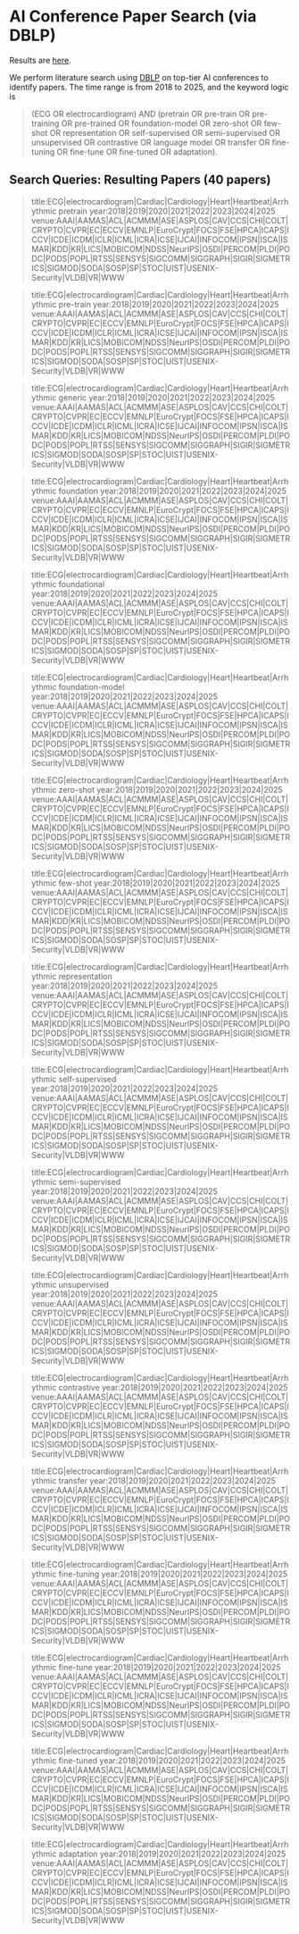 # AI Conference Paper Search (via DBLP)

Results are [here](https://docs.google.com/spreadsheets/d/1_cwUCbL9UknxHUAiEPBjKwmO67fn-npw5-HliVZckVI/edit?gid=610373796#gid=610373796).

We perform literature search using [DBLP](https://dblp.org/) on top-tier AI conferences to identify papers.
The time range is from 2018 to 2025, and the keyword logic is 
>(ECG OR electrocardiogram) AND (pretrain OR pre-train OR pre-training OR pre-trained OR foundation-model OR zero-shot OR few-shot OR representation OR self-supervised OR semi-supervised OR unsupervised OR contrastive OR language model OR transfer OR fine-tuning OR fine-tune OR fine-tuned OR adaptation).

## Search Queries: Resulting Papers (40 papers)

>title:ECG|electrocardiogram|Cardiac|Cardiology|Heart|Heartbeat|Arrhythmic pretrain year:2018|2019|2020|2021|2022|2023|2024|2025 venue:AAAI|AAMAS|ACL|ACMMM|ASE|ASPLOS|CAV|CCS|CHI|COLT|CRYPTO|CVPR|EC|ECCV|EMNLP|EuroCrypt|FOCS|FSE|HPCA|ICAPS|ICCV|ICDE|ICDM|ICLR|ICML|ICRA|ICSE|IJCAI|INFOCOM|IPSN|ISCA|ISMAR|KDD|KR|LICS|MOBICOM|NDSS|NeurIPS|OSDI|PERCOM|PLDI|PODC|PODS|POPL|RTSS|SENSYS|SIGCOMM|SIGGRAPH|SIGIR|SIGMETRICS|SIGMOD|SODA|SOSP|SP|STOC|UIST|USENIX-Security|VLDB|VR|WWW

>title:ECG|electrocardiogram|Cardiac|Cardiology|Heart|Heartbeat|Arrhythmic pre-train year:2018|2019|2020|2021|2022|2023|2024|2025 venue:AAAI|AAMAS|ACL|ACMMM|ASE|ASPLOS|CAV|CCS|CHI|COLT|CRYPTO|CVPR|EC|ECCV|EMNLP|EuroCrypt|FOCS|FSE|HPCA|ICAPS|ICCV|ICDE|ICDM|ICLR|ICML|ICRA|ICSE|IJCAI|INFOCOM|IPSN|ISCA|ISMAR|KDD|KR|LICS|MOBICOM|NDSS|NeurIPS|OSDI|PERCOM|PLDI|PODC|PODS|POPL|RTSS|SENSYS|SIGCOMM|SIGGRAPH|SIGIR|SIGMETRICS|SIGMOD|SODA|SOSP|SP|STOC|UIST|USENIX-Security|VLDB|VR|WWW

>title:ECG|electrocardiogram|Cardiac|Cardiology|Heart|Heartbeat|Arrhythmic generic year:2018|2019|2020|2021|2022|2023|2024|2025 venue:AAAI|AAMAS|ACL|ACMMM|ASE|ASPLOS|CAV|CCS|CHI|COLT|CRYPTO|CVPR|EC|ECCV|EMNLP|EuroCrypt|FOCS|FSE|HPCA|ICAPS|ICCV|ICDE|ICDM|ICLR|ICML|ICRA|ICSE|IJCAI|INFOCOM|IPSN|ISCA|ISMAR|KDD|KR|LICS|MOBICOM|NDSS|NeurIPS|OSDI|PERCOM|PLDI|PODC|PODS|POPL|RTSS|SENSYS|SIGCOMM|SIGGRAPH|SIGIR|SIGMETRICS|SIGMOD|SODA|SOSP|SP|STOC|UIST|USENIX-Security|VLDB|VR|WWW

>title:ECG|electrocardiogram|Cardiac|Cardiology|Heart|Heartbeat|Arrhythmic foundation year:2018|2019|2020|2021|2022|2023|2024|2025 venue:AAAI|AAMAS|ACL|ACMMM|ASE|ASPLOS|CAV|CCS|CHI|COLT|CRYPTO|CVPR|EC|ECCV|EMNLP|EuroCrypt|FOCS|FSE|HPCA|ICAPS|ICCV|ICDE|ICDM|ICLR|ICML|ICRA|ICSE|IJCAI|INFOCOM|IPSN|ISCA|ISMAR|KDD|KR|LICS|MOBICOM|NDSS|NeurIPS|OSDI|PERCOM|PLDI|PODC|PODS|POPL|RTSS|SENSYS|SIGCOMM|SIGGRAPH|SIGIR|SIGMETRICS|SIGMOD|SODA|SOSP|SP|STOC|UIST|USENIX-Security|VLDB|VR|WWW

>title:ECG|electrocardiogram|Cardiac|Cardiology|Heart|Heartbeat|Arrhythmic foundational year:2018|2019|2020|2021|2022|2023|2024|2025 venue:AAAI|AAMAS|ACL|ACMMM|ASE|ASPLOS|CAV|CCS|CHI|COLT|CRYPTO|CVPR|EC|ECCV|EMNLP|EuroCrypt|FOCS|FSE|HPCA|ICAPS|ICCV|ICDE|ICDM|ICLR|ICML|ICRA|ICSE|IJCAI|INFOCOM|IPSN|ISCA|ISMAR|KDD|KR|LICS|MOBICOM|NDSS|NeurIPS|OSDI|PERCOM|PLDI|PODC|PODS|POPL|RTSS|SENSYS|SIGCOMM|SIGGRAPH|SIGIR|SIGMETRICS|SIGMOD|SODA|SOSP|SP|STOC|UIST|USENIX-Security|VLDB|VR|WWW

>title:ECG|electrocardiogram|Cardiac|Cardiology|Heart|Heartbeat|Arrhythmic foundation-model year:2018|2019|2020|2021|2022|2023|2024|2025 venue:AAAI|AAMAS|ACL|ACMMM|ASE|ASPLOS|CAV|CCS|CHI|COLT|CRYPTO|CVPR|EC|ECCV|EMNLP|EuroCrypt|FOCS|FSE|HPCA|ICAPS|ICCV|ICDE|ICDM|ICLR|ICML|ICRA|ICSE|IJCAI|INFOCOM|IPSN|ISCA|ISMAR|KDD|KR|LICS|MOBICOM|NDSS|NeurIPS|OSDI|PERCOM|PLDI|PODC|PODS|POPL|RTSS|SENSYS|SIGCOMM|SIGGRAPH|SIGIR|SIGMETRICS|SIGMOD|SODA|SOSP|SP|STOC|UIST|USENIX-Security|VLDB|VR|WWW

>title:ECG|electrocardiogram|Cardiac|Cardiology|Heart|Heartbeat|Arrhythmic zero-shot year:2018|2019|2020|2021|2022|2023|2024|2025 venue:AAAI|AAMAS|ACL|ACMMM|ASE|ASPLOS|CAV|CCS|CHI|COLT|CRYPTO|CVPR|EC|ECCV|EMNLP|EuroCrypt|FOCS|FSE|HPCA|ICAPS|ICCV|ICDE|ICDM|ICLR|ICML|ICRA|ICSE|IJCAI|INFOCOM|IPSN|ISCA|ISMAR|KDD|KR|LICS|MOBICOM|NDSS|NeurIPS|OSDI|PERCOM|PLDI|PODC|PODS|POPL|RTSS|SENSYS|SIGCOMM|SIGGRAPH|SIGIR|SIGMETRICS|SIGMOD|SODA|SOSP|SP|STOC|UIST|USENIX-Security|VLDB|VR|WWW

>title:ECG|electrocardiogram|Cardiac|Cardiology|Heart|Heartbeat|Arrhythmic few-shot year:2018|2019|2020|2021|2022|2023|2024|2025 venue:AAAI|AAMAS|ACL|ACMMM|ASE|ASPLOS|CAV|CCS|CHI|COLT|CRYPTO|CVPR|EC|ECCV|EMNLP|EuroCrypt|FOCS|FSE|HPCA|ICAPS|ICCV|ICDE|ICDM|ICLR|ICML|ICRA|ICSE|IJCAI|INFOCOM|IPSN|ISCA|ISMAR|KDD|KR|LICS|MOBICOM|NDSS|NeurIPS|OSDI|PERCOM|PLDI|PODC|PODS|POPL|RTSS|SENSYS|SIGCOMM|SIGGRAPH|SIGIR|SIGMETRICS|SIGMOD|SODA|SOSP|SP|STOC|UIST|USENIX-Security|VLDB|VR|WWW

>title:ECG|electrocardiogram|Cardiac|Cardiology|Heart|Heartbeat|Arrhythmic representation year:2018|2019|2020|2021|2022|2023|2024|2025 venue:AAAI|AAMAS|ACL|ACMMM|ASE|ASPLOS|CAV|CCS|CHI|COLT|CRYPTO|CVPR|EC|ECCV|EMNLP|EuroCrypt|FOCS|FSE|HPCA|ICAPS|ICCV|ICDE|ICDM|ICLR|ICML|ICRA|ICSE|IJCAI|INFOCOM|IPSN|ISCA|ISMAR|KDD|KR|LICS|MOBICOM|NDSS|NeurIPS|OSDI|PERCOM|PLDI|PODC|PODS|POPL|RTSS|SENSYS|SIGCOMM|SIGGRAPH|SIGIR|SIGMETRICS|SIGMOD|SODA|SOSP|SP|STOC|UIST|USENIX-Security|VLDB|VR|WWW

>title:ECG|electrocardiogram|Cardiac|Cardiology|Heart|Heartbeat|Arrhythmic self-supervised year:2018|2019|2020|2021|2022|2023|2024|2025 venue:AAAI|AAMAS|ACL|ACMMM|ASE|ASPLOS|CAV|CCS|CHI|COLT|CRYPTO|CVPR|EC|ECCV|EMNLP|EuroCrypt|FOCS|FSE|HPCA|ICAPS|ICCV|ICDE|ICDM|ICLR|ICML|ICRA|ICSE|IJCAI|INFOCOM|IPSN|ISCA|ISMAR|KDD|KR|LICS|MOBICOM|NDSS|NeurIPS|OSDI|PERCOM|PLDI|PODC|PODS|POPL|RTSS|SENSYS|SIGCOMM|SIGGRAPH|SIGIR|SIGMETRICS|SIGMOD|SODA|SOSP|SP|STOC|UIST|USENIX-Security|VLDB|VR|WWW

>title:ECG|electrocardiogram|Cardiac|Cardiology|Heart|Heartbeat|Arrhythmic semi-supervised year:2018|2019|2020|2021|2022|2023|2024|2025 venue:AAAI|AAMAS|ACL|ACMMM|ASE|ASPLOS|CAV|CCS|CHI|COLT|CRYPTO|CVPR|EC|ECCV|EMNLP|EuroCrypt|FOCS|FSE|HPCA|ICAPS|ICCV|ICDE|ICDM|ICLR|ICML|ICRA|ICSE|IJCAI|INFOCOM|IPSN|ISCA|ISMAR|KDD|KR|LICS|MOBICOM|NDSS|NeurIPS|OSDI|PERCOM|PLDI|PODC|PODS|POPL|RTSS|SENSYS|SIGCOMM|SIGGRAPH|SIGIR|SIGMETRICS|SIGMOD|SODA|SOSP|SP|STOC|UIST|USENIX-Security|VLDB|VR|WWW

>title:ECG|electrocardiogram|Cardiac|Cardiology|Heart|Heartbeat|Arrhythmic unsupervised year:2018|2019|2020|2021|2022|2023|2024|2025 venue:AAAI|AAMAS|ACL|ACMMM|ASE|ASPLOS|CAV|CCS|CHI|COLT|CRYPTO|CVPR|EC|ECCV|EMNLP|EuroCrypt|FOCS|FSE|HPCA|ICAPS|ICCV|ICDE|ICDM|ICLR|ICML|ICRA|ICSE|IJCAI|INFOCOM|IPSN|ISCA|ISMAR|KDD|KR|LICS|MOBICOM|NDSS|NeurIPS|OSDI|PERCOM|PLDI|PODC|PODS|POPL|RTSS|SENSYS|SIGCOMM|SIGGRAPH|SIGIR|SIGMETRICS|SIGMOD|SODA|SOSP|SP|STOC|UIST|USENIX-Security|VLDB|VR|WWW

>title:ECG|electrocardiogram|Cardiac|Cardiology|Heart|Heartbeat|Arrhythmic contrastive year:2018|2019|2020|2021|2022|2023|2024|2025 venue:AAAI|AAMAS|ACL|ACMMM|ASE|ASPLOS|CAV|CCS|CHI|COLT|CRYPTO|CVPR|EC|ECCV|EMNLP|EuroCrypt|FOCS|FSE|HPCA|ICAPS|ICCV|ICDE|ICDM|ICLR|ICML|ICRA|ICSE|IJCAI|INFOCOM|IPSN|ISCA|ISMAR|KDD|KR|LICS|MOBICOM|NDSS|NeurIPS|OSDI|PERCOM|PLDI|PODC|PODS|POPL|RTSS|SENSYS|SIGCOMM|SIGGRAPH|SIGIR|SIGMETRICS|SIGMOD|SODA|SOSP|SP|STOC|UIST|USENIX-Security|VLDB|VR|WWW

>title:ECG|electrocardiogram|Cardiac|Cardiology|Heart|Heartbeat|Arrhythmic transfer year:2018|2019|2020|2021|2022|2023|2024|2025 venue:AAAI|AAMAS|ACL|ACMMM|ASE|ASPLOS|CAV|CCS|CHI|COLT|CRYPTO|CVPR|EC|ECCV|EMNLP|EuroCrypt|FOCS|FSE|HPCA|ICAPS|ICCV|ICDE|ICDM|ICLR|ICML|ICRA|ICSE|IJCAI|INFOCOM|IPSN|ISCA|ISMAR|KDD|KR|LICS|MOBICOM|NDSS|NeurIPS|OSDI|PERCOM|PLDI|PODC|PODS|POPL|RTSS|SENSYS|SIGCOMM|SIGGRAPH|SIGIR|SIGMETRICS|SIGMOD|SODA|SOSP|SP|STOC|UIST|USENIX-Security|VLDB|VR|WWW

>title:ECG|electrocardiogram|Cardiac|Cardiology|Heart|Heartbeat|Arrhythmic fine-tuning year:2018|2019|2020|2021|2022|2023|2024|2025 venue:AAAI|AAMAS|ACL|ACMMM|ASE|ASPLOS|CAV|CCS|CHI|COLT|CRYPTO|CVPR|EC|ECCV|EMNLP|EuroCrypt|FOCS|FSE|HPCA|ICAPS|ICCV|ICDE|ICDM|ICLR|ICML|ICRA|ICSE|IJCAI|INFOCOM|IPSN|ISCA|ISMAR|KDD|KR|LICS|MOBICOM|NDSS|NeurIPS|OSDI|PERCOM|PLDI|PODC|PODS|POPL|RTSS|SENSYS|SIGCOMM|SIGGRAPH|SIGIR|SIGMETRICS|SIGMOD|SODA|SOSP|SP|STOC|UIST|USENIX-Security|VLDB|VR|WWW

>title:ECG|electrocardiogram|Cardiac|Cardiology|Heart|Heartbeat|Arrhythmic fine-tune year:2018|2019|2020|2021|2022|2023|2024|2025 venue:AAAI|AAMAS|ACL|ACMMM|ASE|ASPLOS|CAV|CCS|CHI|COLT|CRYPTO|CVPR|EC|ECCV|EMNLP|EuroCrypt|FOCS|FSE|HPCA|ICAPS|ICCV|ICDE|ICDM|ICLR|ICML|ICRA|ICSE|IJCAI|INFOCOM|IPSN|ISCA|ISMAR|KDD|KR|LICS|MOBICOM|NDSS|NeurIPS|OSDI|PERCOM|PLDI|PODC|PODS|POPL|RTSS|SENSYS|SIGCOMM|SIGGRAPH|SIGIR|SIGMETRICS|SIGMOD|SODA|SOSP|SP|STOC|UIST|USENIX-Security|VLDB|VR|WWW

>title:ECG|electrocardiogram|Cardiac|Cardiology|Heart|Heartbeat|Arrhythmic fine-tuned year:2018|2019|2020|2021|2022|2023|2024|2025 venue:AAAI|AAMAS|ACL|ACMMM|ASE|ASPLOS|CAV|CCS|CHI|COLT|CRYPTO|CVPR|EC|ECCV|EMNLP|EuroCrypt|FOCS|FSE|HPCA|ICAPS|ICCV|ICDE|ICDM|ICLR|ICML|ICRA|ICSE|IJCAI|INFOCOM|IPSN|ISCA|ISMAR|KDD|KR|LICS|MOBICOM|NDSS|NeurIPS|OSDI|PERCOM|PLDI|PODC|PODS|POPL|RTSS|SENSYS|SIGCOMM|SIGGRAPH|SIGIR|SIGMETRICS|SIGMOD|SODA|SOSP|SP|STOC|UIST|USENIX-Security|VLDB|VR|WWW

>title:ECG|electrocardiogram|Cardiac|Cardiology|Heart|Heartbeat|Arrhythmic adaptation year:2018|2019|2020|2021|2022|2023|2024|2025 venue:AAAI|AAMAS|ACL|ACMMM|ASE|ASPLOS|CAV|CCS|CHI|COLT|CRYPTO|CVPR|EC|ECCV|EMNLP|EuroCrypt|FOCS|FSE|HPCA|ICAPS|ICCV|ICDE|ICDM|ICLR|ICML|ICRA|ICSE|IJCAI|INFOCOM|IPSN|ISCA|ISMAR|KDD|KR|LICS|MOBICOM|NDSS|NeurIPS|OSDI|PERCOM|PLDI|PODC|PODS|POPL|RTSS|SENSYS|SIGCOMM|SIGGRAPH|SIGIR|SIGMETRICS|SIGMOD|SODA|SOSP|SP|STOC|UIST|USENIX-Security|VLDB|VR|WWW
